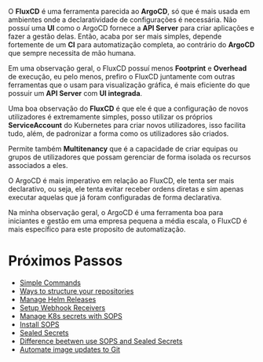 O **FluxCD** é uma ferramenta parecida ao **ArgoCD**, só que é mais usada em ambientes onde a declaratividade de configurações é necessária. Não possuí uma **UI** como o ArgoCD fornece a **API Server** para criar aplicações e fazer a gestão delas. Então, acaba por ser mais simples, depende fortemente de um **CI** para automatização completa, ao contrário do **ArgoCD** que sempre necessita de mão humana.

Em uma observação geral, o FluxCD possuí menos **Footprint** e **Overhead** de execução, eu pelo menos, prefiro o FluxCD juntamente com outras ferramentas que o usam para visualização gráfica, é mais eficiente do que possuir um **API Server** com **UI integrada**.

Uma boa observação do **FluxCD** é que ele é que a configuração de novos utilizadores é extremamente simples, posso utilizar os próprios **ServiceAccount** do Kubernetes para criar novos utilizadores, isso facilita tudo, além, de padronizar a forma como os utilizadores são criados.

Permite também **Multitenancy** que é a capacidade de criar equipas ou grupos de utilizadores que possam gerenciar de forma isolada os recursos associados a eles.

O ArgoCD é mais imperativo em relação ao FluxCD, ele tenta ser mais declarativo, ou seja, ele tenta evitar receber ordens diretas e sim apenas executar aquelas que já foram configuradas de forma declarativa.

Na minha observação geral, o ArgoCD é uma ferramenta boa para iniciantes e gestão em uma empresa pequena a média escala, o FluxCD é mais específico para este proposito de automatização.

# Próximos Passos

* [Simple Commands](Simple%20Commands.md)
* [Ways to structure your repositories](Ways%20to%20structure%20your%20repositories)
* [Manage Helm Releases](Manage%20Helm%20Releases)
* [Setup Webhook Receivers](Setup%20Webhook%20Receivers)
* [Manage K8s secrets with SOPS](Manage%20K8s%20secrets%20with%20SOPS.md)
* [Install SOPS](Install%20SOPS.md)
* [Sealed Secrets](Sealed%20Secrets)
* [Difference beetwen use SOPS and Sealed Secrets](Difference%20beetwen%20use%20SOPS%20and%20Sealed%20Secrets)
* [Automate image updates to Git](Automate%20image%20updates%20to%20Git)





